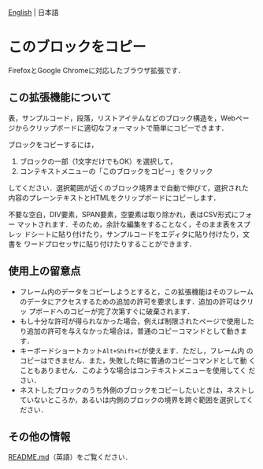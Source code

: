 [English](README.md) | 日本語

# このブロックをコピー

FirefoxとGoogle Chromeに対応したブラウザ拡張です．

## この拡張機能について

表，サンプルコード，段落，リストアイテムなどのブロック構造を，Webペー
ジからクリップボードに適切なフォーマットで簡単にコピーできます．

ブロックをコピーするには，

1. ブロックの一部（1文字だけでもOK）を選択して，
2. コンテキストメニューの「このブロックをコピー」をクリック

してください．選択範囲が近くのブロック境界まで自動で伸びて，選択された
内容のプレーンテキストとHTMLをクリップボードにコピーします．

不要な空白，DIV要素，SPAN要素，空要素は取り除かれ，表はCSV形式にフォー
マットされます．そのため，余計な編集をすることなく，そのまま表をスプレッ
ドシートに貼り付けたり，サンプルコードをエディタに貼り付けたり，文書を
ワードプロセッサに貼り付けたりすることができます．

## 使用上の留意点

* フレーム内のデータをコピーしようとすると，この拡張機能はそのフレーム
  のデータにアクセスするための追加の許可を要求します．追加の許可はクリッ
  プボードへのコピーが完了次第すぐに破棄されます．
* もし十分な許可が得られなかった場合，例えば制限されたページで使用した
  り追加の許可を与えなかった場合は，普通のコピーコマンドとして動きます．
* キーボードショートカット`Alt+Shift+C`が使えます．ただし，フレーム内
  のコピーはできません．また，失敗した時に普通のコピーコマンドとして動
  くこともありません．このような場合はコンテキストメニューを使用してく
  ださい．
* ネストしたブロックのうち外側のブロックをコピーしたいときは，ネストし
  ていないところか，あるいは内側のブロックの境界を跨ぐ範囲を選択してく
  ださい．

## その他の情報

[README.md]（英語）をご覧ください．


[README.md]: README.md
